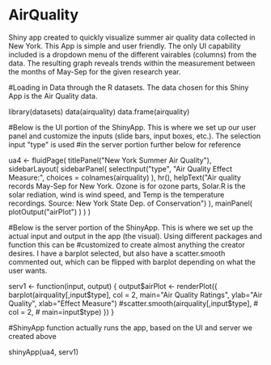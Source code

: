 # AirQuality
Shiny app created to quickly visualize summer air quality data collected in New York. This App is simple and user friendly. The only UI capability included is a dropdown menu of the different vairables (columns) from the data. The resulting graph reveals trends within the measurement between the months of May-Sep for the given research year.  

#Loading in Data through the R datasets. The data chosen for this Shiny App is the Air Quality data. 


library(datasets)
data(airquality)
data.frame(airquality)

#Below is the UI portion of the ShinyApp. This is where we set up our user panel and customize the inputs (slide bars, input boxes, etc.). The selection input "type" is used 
#in the server portion further below for reference


ua4 <- fluidPage(
    titlePanel("New York Summer Air Quality"), 
    sidebarLayout(
        sidebarPanel(
           selectInput("type", "Air Quality Effect Measure:", 
                        choices = colnames(airquality)
                        ),
            hr(),
            helpText("Air quality records May-Sep for New York. Ozone is for ozone parts, Solar.R is the solar rediation, wind is wind speed, and Temp is the temperature recordings. Source: New York State Dep. of Conservation")
        ),
        mainPanel(
            plotOutput("airPlot")
        )
    )
)

#Below is the server portion of the ShinyApp. This is where we set up the actual input and output in the app (the visual). Using different packages and function this can be 
#customized to create almost anything the creator desires. I have a barplot selected, but also have a scatter.smooth commented out, which can be flipped with barplot depending on what the user wants. 

serv1 <- function(input, output) {
    output$airPlot <- renderPlot({
        barplot(airquality[,input$type],
                col = 2,
                main="Air Quality Ratings",
                ylab="Air Quality",
                xlab="Effect Measure")
        #scatter.smooth(airquality[,input$type],
         #    col = 2, 
          #   main=input$type)
    })
}

#ShinyApp function actually runs the app, based on the UI and server we created above 

shinyApp(ua4, serv1)
